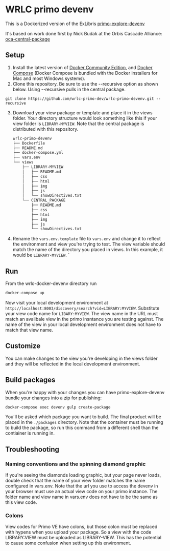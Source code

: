 # WRLC primo devenv

This is a Dockerized version of the ExLibris [primo-explore-devenv](https://github.com/ExLibrisGroup/primo-explore-devenv) 

It's based on work done first by Nick Budak at the Orbis Cascade Alliance: [oca-central-package](https://github.com/alliance-pcsg/oca-central-package)

## Setup

1. Install the latest version of [Docker Community Edition](https://www.docker.com/community-edition#/download), and [Docker Compose](https://docs.docker.com/compose/install/#install-compose) (Docker Compose is bundled with the Docker installers for Mac and most Windows systems).
2. Clone this repository. Be sure to use the --recursive option as shown below. Using --recursive pulls in the central package.
```
git clone https://github.com/wrlc-primo-dev/wrlc-primo-devenv.git --recursive
```
3. Download your view package or template and place it in the views folder. Your directory structure would look something like this if your view folder is `LIBRARY-MYVIEW`. Note that the central package is distributed with this repository.

    ```bash
    wrlc-primo-devenv
    ├── Dockerfile
    ├── README.md
    ├── docker-compose.yml
    ├── vars.env
    └── views
        ├── LIBRARY-MYVIEW
        │   ├── README.md
        │   ├── css
        │   ├── html
        │   ├── img
        │   ├── js
        │   └── showDirectives.txt
        └── CENTRAL_PACKAGE
            ├── README.md
            ├── css
            ├── html
            ├── img
            ├── js
            └── showDirectives.txt
    ```
4. Rename the `vars.env.template` file to `vars.env` and change it to reflect the environment and view you're trying to test. The view variable should match the name of the directory you placed in views. In this example, it would be `LIBRARY-MYVIEW`.
`
## Run
From the wrlc-docker-devenv directory run 
```bash
docker-compose up
```
Now visit your local development environment at `http://localhost:8003/discovery/search?vid=LIBRARY:MYVIEW`. Substitute your view code name for `LIBARY:MYVIEW`. The view name in the URL must match an availbale view in the primo insntance you are testing against. The name of the view in your local development environment does not have to match that view name.
## Customize
You can make changes to the view you're developing in the views folder and they will be reflected in the local development environment.
## Build packages
When you're happy with your changes you can have primo-explore-devenv bundle your changes into a zip for publishing:
```bash
docker-compose exec devenv gulp create-package
```
You'll be asked which package you want to build. The final product will be placed in the `./packages` directory. Note that the container must be running to build the package, so run this command from a different shell than the contiainer is running in.
## Troubleshooting

### Naming conventions and the spinning diamond graphic
If you're seeing the diamonds loading graphic, but your page never loads, double check that the name of your view folder matches the name configured in vars.env. Note that the url you use to access the devenv in your browser must use an actual view code on your primo instance. The folder name and view name in vars.env does not have to be the same as this view code.

### Colons
View codes for Primo VE have colons, but those colon must be replaced with hypens when you upload your package. So a view with the code LIBRARY:VIEW must be uploaded as LIBRARY-VIEW. This has the potential to cause some confusion when setting up this environment. 
